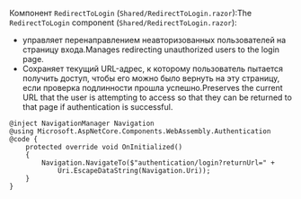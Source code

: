 <span data-ttu-id="42b7e-101">Компонент `RedirectToLogin` (`Shared/RedirectToLogin.razor`):</span><span class="sxs-lookup"><span data-stu-id="42b7e-101">The `RedirectToLogin` component (`Shared/RedirectToLogin.razor`):</span></span>

* <span data-ttu-id="42b7e-102">управляет перенаправлением неавторизованных пользователей на страницу входа.</span><span class="sxs-lookup"><span data-stu-id="42b7e-102">Manages redirecting unauthorized users to the login page.</span></span>
* <span data-ttu-id="42b7e-103">Сохраняет текущий URL-адрес, к которому пользователь пытается получить доступ, чтобы его можно было вернуть на эту страницу, если проверка подлинности прошла успешно.</span><span class="sxs-lookup"><span data-stu-id="42b7e-103">Preserves the current URL that the user is attempting to access so that they can be returned to that page if authentication is successful.</span></span>

```razor
@inject NavigationManager Navigation
@using Microsoft.AspNetCore.Components.WebAssembly.Authentication
@code {
    protected override void OnInitialized()
    {
        Navigation.NavigateTo($"authentication/login?returnUrl=" +
            Uri.EscapeDataString(Navigation.Uri));
    }
}
```
